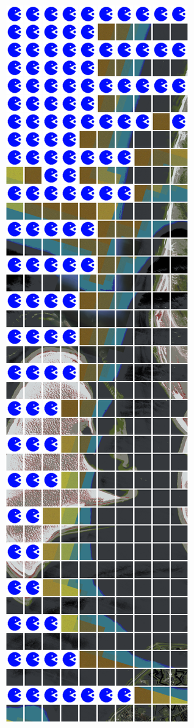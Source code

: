 <html>
<div>
<img src="https://github.com/HakkaTjakka/NL_TILE_MAP/blob/main/source.png" height="44" width="44">
<img src="https://github.com/HakkaTjakka/NL_TILE_MAP/blob/main/source.png" height="44" width="44">
<img src="https://github.com/HakkaTjakka/NL_TILE_MAP/blob/main/source.png" height="44" width="44">
<img src="https://github.com/HakkaTjakka/NL_TILE_MAP/blob/main/source.png" height="44" width="44">
<img src="https://github.com/HakkaTjakka/NL_TILE_MAP/blob/main/source.png" height="44" width="44">
<img src="https://github.com/HakkaTjakka/NL_TILE_MAP/blob/main/source.png" height="44" width="44">
<img src="https://github.com/HakkaTjakka/NL_TILE_MAP/blob/main/source.png" height="44" width="44">
<img src="https://github.com/HakkaTjakka/NL_TILE_MAP/blob/main/source.png" height="44" width="44">
<img src="https://github.com/HakkaTjakka/NL_TILE_MAP/blob/main/source.png" height="44" width="44">
<img src="https://github.com/HakkaTjakka/NL_TILE_MAP/blob/main/source.png" height="44" width="44">
<img src="https://github.com/HakkaTjakka/NL_TILE_MAP/blob/main/source.png" height="44" width="44">
<img src="https://github.com/HakkaTjakka/NL_TILE_MAP/blob/main/source.png" height="44" width="44">
<img src="https://github.com/HakkaTjakka/NL_TILE_MAP/blob/main/source.png" height="44" width="44">
<img src="https://github.com/HakkaTjakka/NL_TILE_MAP/blob/main/source.png" height="44" width="44">
<img src="https://github.com/HakkaTjakka/NL_TILE_MAP/blob/main/source.png" height="44" width="44">
<img src="https://github.com/HakkaTjakka/NL_TILE_MAP/blob/main/18/620/-1069/r.6205.-10690.png" height="44" width="44">
<img src="https://github.com/HakkaTjakka/NL_TILE_MAP/blob/main/18/620/-1069/r.6206.-10690.png" height="44" width="44">
<img src="https://github.com/HakkaTjakka/NL_TILE_MAP/blob/main/18/620/-1069/r.6207.-10690.png" height="44" width="44">
<img src="https://github.com/HakkaTjakka/NL_TILE_MAP/blob/main/18/620/-1069/r.6208.-10690.png" height="44" width="44">
<img src="https://github.com/HakkaTjakka/NL_TILE_MAP/blob/main/18/620/-1069/r.6209.-10690.png" height="44" width="44">
<br>
<img src="https://github.com/HakkaTjakka/NL_TILE_MAP/blob/main/source.png" height="44" width="44">
<img src="https://github.com/HakkaTjakka/NL_TILE_MAP/blob/main/source.png" height="44" width="44">
<img src="https://github.com/HakkaTjakka/NL_TILE_MAP/blob/main/source.png" height="44" width="44">
<img src="https://github.com/HakkaTjakka/NL_TILE_MAP/blob/main/source.png" height="44" width="44">
<img src="https://github.com/HakkaTjakka/NL_TILE_MAP/blob/main/source.png" height="44" width="44">
<img src="https://github.com/HakkaTjakka/NL_TILE_MAP/blob/main/source.png" height="44" width="44">
<img src="https://github.com/HakkaTjakka/NL_TILE_MAP/blob/main/source.png" height="44" width="44">
<img src="https://github.com/HakkaTjakka/NL_TILE_MAP/blob/main/source.png" height="44" width="44">
<img src="https://github.com/HakkaTjakka/NL_TILE_MAP/blob/main/source.png" height="44" width="44">
<img src="https://github.com/HakkaTjakka/NL_TILE_MAP/blob/main/source.png" height="44" width="44">
<img src="https://github.com/HakkaTjakka/NL_TILE_MAP/blob/main/source.png" height="44" width="44">
<img src="https://github.com/HakkaTjakka/NL_TILE_MAP/blob/main/source.png" height="44" width="44">
<img src="https://github.com/HakkaTjakka/NL_TILE_MAP/blob/main/source.png" height="44" width="44">
<img src="https://github.com/HakkaTjakka/NL_TILE_MAP/blob/main/source.png" height="44" width="44">
<img src="https://github.com/HakkaTjakka/NL_TILE_MAP/blob/main/source.png" height="44" width="44">
<img src="https://github.com/HakkaTjakka/NL_TILE_MAP/blob/main/18/620/-1069/r.6205.-10689.png" height="44" width="44">
<img src="https://github.com/HakkaTjakka/NL_TILE_MAP/blob/main/18/620/-1069/r.6206.-10689.png" height="44" width="44">
<img src="https://github.com/HakkaTjakka/NL_TILE_MAP/blob/main/18/620/-1069/r.6207.-10689.png" height="44" width="44">
<img src="https://github.com/HakkaTjakka/NL_TILE_MAP/blob/main/18/620/-1069/r.6208.-10689.png" height="44" width="44">
<img src="https://github.com/HakkaTjakka/NL_TILE_MAP/blob/main/18/620/-1069/r.6209.-10689.png" height="44" width="44">
<br>
<img src="https://github.com/HakkaTjakka/NL_TILE_MAP/blob/main/source.png" height="44" width="44">
<img src="https://github.com/HakkaTjakka/NL_TILE_MAP/blob/main/source.png" height="44" width="44">
<img src="https://github.com/HakkaTjakka/NL_TILE_MAP/blob/main/source.png" height="44" width="44">
<img src="https://github.com/HakkaTjakka/NL_TILE_MAP/blob/main/source.png" height="44" width="44">
<img src="https://github.com/HakkaTjakka/NL_TILE_MAP/blob/main/source.png" height="44" width="44">
<img src="https://github.com/HakkaTjakka/NL_TILE_MAP/blob/main/source.png" height="44" width="44">
<img src="https://github.com/HakkaTjakka/NL_TILE_MAP/blob/main/source.png" height="44" width="44">
<img src="https://github.com/HakkaTjakka/NL_TILE_MAP/blob/main/source.png" height="44" width="44">
<img src="https://github.com/HakkaTjakka/NL_TILE_MAP/blob/main/source.png" height="44" width="44">
<img src="https://github.com/HakkaTjakka/NL_TILE_MAP/blob/main/source.png" height="44" width="44">
<img src="https://github.com/HakkaTjakka/NL_TILE_MAP/blob/main/source.png" height="44" width="44">
<img src="https://github.com/HakkaTjakka/NL_TILE_MAP/blob/main/source.png" height="44" width="44">
<img src="https://github.com/HakkaTjakka/NL_TILE_MAP/blob/main/source.png" height="44" width="44">
<img src="https://github.com/HakkaTjakka/NL_TILE_MAP/blob/main/source.png" height="44" width="44">
<img src="https://github.com/HakkaTjakka/NL_TILE_MAP/blob/main/source.png" height="44" width="44">
<img src="https://github.com/HakkaTjakka/NL_TILE_MAP/blob/main/18/620/-1069/r.6205.-10688.png" height="44" width="44">
<img src="https://github.com/HakkaTjakka/NL_TILE_MAP/blob/main/18/620/-1069/r.6206.-10688.png" height="44" width="44">
<img src="https://github.com/HakkaTjakka/NL_TILE_MAP/blob/main/18/620/-1069/r.6207.-10688.png" height="44" width="44">
<img src="https://github.com/HakkaTjakka/NL_TILE_MAP/blob/main/18/620/-1069/r.6208.-10688.png" height="44" width="44">
<img src="https://github.com/HakkaTjakka/NL_TILE_MAP/blob/main/18/620/-1069/r.6209.-10688.png" height="44" width="44">
<br>
<img src="https://github.com/HakkaTjakka/NL_TILE_MAP/blob/main/source.png" height="44" width="44">
<img src="https://github.com/HakkaTjakka/NL_TILE_MAP/blob/main/source.png" height="44" width="44">
<img src="https://github.com/HakkaTjakka/NL_TILE_MAP/blob/main/source.png" height="44" width="44">
<img src="https://github.com/HakkaTjakka/NL_TILE_MAP/blob/main/source.png" height="44" width="44">
<img src="https://github.com/HakkaTjakka/NL_TILE_MAP/blob/main/source.png" height="44" width="44">
<img src="https://github.com/HakkaTjakka/NL_TILE_MAP/blob/main/source.png" height="44" width="44">
<img src="https://github.com/HakkaTjakka/NL_TILE_MAP/blob/main/source.png" height="44" width="44">
<img src="https://github.com/HakkaTjakka/NL_TILE_MAP/blob/main/source.png" height="44" width="44">
<img src="https://github.com/HakkaTjakka/NL_TILE_MAP/blob/main/18/619/-1069/r.6198.-10687.png" height="44" width="44">
<img src="https://github.com/HakkaTjakka/NL_TILE_MAP/blob/main/source.png" height="44" width="44">
<img src="https://github.com/HakkaTjakka/NL_TILE_MAP/blob/main/source.png" height="44" width="44">
<img src="https://github.com/HakkaTjakka/NL_TILE_MAP/blob/main/source.png" height="44" width="44">
<img src="https://github.com/HakkaTjakka/NL_TILE_MAP/blob/main/source.png" height="44" width="44">
<img src="https://github.com/HakkaTjakka/NL_TILE_MAP/blob/main/source.png" height="44" width="44">
<img src="https://github.com/HakkaTjakka/NL_TILE_MAP/blob/main/18/620/-1069/r.6204.-10687.png" height="44" width="44">
<img src="https://github.com/HakkaTjakka/NL_TILE_MAP/blob/main/18/620/-1069/r.6205.-10687.png" height="44" width="44">
<img src="https://github.com/HakkaTjakka/NL_TILE_MAP/blob/main/18/620/-1069/r.6206.-10687.png" height="44" width="44">
<img src="https://github.com/HakkaTjakka/NL_TILE_MAP/blob/main/18/620/-1069/r.6207.-10687.png" height="44" width="44">
<img src="https://github.com/HakkaTjakka/NL_TILE_MAP/blob/main/18/620/-1069/r.6208.-10687.png" height="44" width="44">
<img src="https://github.com/HakkaTjakka/NL_TILE_MAP/blob/main/18/620/-1069/r.6209.-10687.png" height="44" width="44">
<br>
<img src="https://github.com/HakkaTjakka/NL_TILE_MAP/blob/main/source.png" height="44" width="44">
<img src="https://github.com/HakkaTjakka/NL_TILE_MAP/blob/main/source.png" height="44" width="44">
<img src="https://github.com/HakkaTjakka/NL_TILE_MAP/blob/main/source.png" height="44" width="44">
<img src="https://github.com/HakkaTjakka/NL_TILE_MAP/blob/main/source.png" height="44" width="44">
<img src="https://github.com/HakkaTjakka/NL_TILE_MAP/blob/main/source.png" height="44" width="44">
<img src="https://github.com/HakkaTjakka/NL_TILE_MAP/blob/main/source.png" height="44" width="44">
<img src="https://github.com/HakkaTjakka/NL_TILE_MAP/blob/main/source.png" height="44" width="44">
<img src="https://github.com/HakkaTjakka/NL_TILE_MAP/blob/main/18/619/-1069/r.6197.-10686.png" height="44" width="44">
<img src="https://github.com/HakkaTjakka/NL_TILE_MAP/blob/main/18/619/-1069/r.6198.-10686.png" height="44" width="44">
<img src="https://github.com/HakkaTjakka/NL_TILE_MAP/blob/main/18/619/-1069/r.6199.-10686.png" height="44" width="44">
<img src="https://github.com/HakkaTjakka/NL_TILE_MAP/blob/main/18/620/-1069/r.6200.-10686.png" height="44" width="44">
<img src="https://github.com/HakkaTjakka/NL_TILE_MAP/blob/main/18/620/-1069/r.6201.-10686.png" height="44" width="44">
<img src="https://github.com/HakkaTjakka/NL_TILE_MAP/blob/main/source.png" height="44" width="44">
<img src="https://github.com/HakkaTjakka/NL_TILE_MAP/blob/main/source.png" height="44" width="44">
<img src="https://github.com/HakkaTjakka/NL_TILE_MAP/blob/main/18/620/-1069/r.6204.-10686.png" height="44" width="44">
<img src="https://github.com/HakkaTjakka/NL_TILE_MAP/blob/main/18/620/-1069/r.6205.-10686.png" height="44" width="44">
<img src="https://github.com/HakkaTjakka/NL_TILE_MAP/blob/main/18/620/-1069/r.6206.-10686.png" height="44" width="44">
<img src="https://github.com/HakkaTjakka/NL_TILE_MAP/blob/main/18/620/-1069/r.6207.-10686.png" height="44" width="44">
<img src="https://github.com/HakkaTjakka/NL_TILE_MAP/blob/main/18/620/-1069/r.6208.-10686.png" height="44" width="44">
<img src="https://github.com/HakkaTjakka/NL_TILE_MAP/blob/main/18/620/-1069/r.6209.-10686.png" height="44" width="44">
<br>
<img src="https://github.com/HakkaTjakka/NL_TILE_MAP/blob/main/source.png" height="44" width="44">
<img src="https://github.com/HakkaTjakka/NL_TILE_MAP/blob/main/source.png" height="44" width="44">
<img src="https://github.com/HakkaTjakka/NL_TILE_MAP/blob/main/source.png" height="44" width="44">
<img src="https://github.com/HakkaTjakka/NL_TILE_MAP/blob/main/source.png" height="44" width="44">
<img src="https://github.com/HakkaTjakka/NL_TILE_MAP/blob/main/source.png" height="44" width="44">
<img src="https://github.com/HakkaTjakka/NL_TILE_MAP/blob/main/source.png" height="44" width="44">
<img src="https://github.com/HakkaTjakka/NL_TILE_MAP/blob/main/source.png" height="44" width="44">
<img src="https://github.com/HakkaTjakka/NL_TILE_MAP/blob/main/18/619/-1069/r.6197.-10685.png" height="44" width="44">
<img src="https://github.com/HakkaTjakka/NL_TILE_MAP/blob/main/18/619/-1069/r.6198.-10685.png" height="44" width="44">
<img src="https://github.com/HakkaTjakka/NL_TILE_MAP/blob/main/18/619/-1069/r.6199.-10685.png" height="44" width="44">
<img src="https://github.com/HakkaTjakka/NL_TILE_MAP/blob/main/18/620/-1069/r.6200.-10685.png" height="44" width="44">
<img src="https://github.com/HakkaTjakka/NL_TILE_MAP/blob/main/18/620/-1069/r.6201.-10685.png" height="44" width="44">
<img src="https://github.com/HakkaTjakka/NL_TILE_MAP/blob/main/18/620/-1069/r.6202.-10685.png" height="44" width="44">
<img src="https://github.com/HakkaTjakka/NL_TILE_MAP/blob/main/18/620/-1069/r.6203.-10685.png" height="44" width="44">
<img src="https://github.com/HakkaTjakka/NL_TILE_MAP/blob/main/18/620/-1069/r.6204.-10685.png" height="44" width="44">
<img src="https://github.com/HakkaTjakka/NL_TILE_MAP/blob/main/18/620/-1069/r.6205.-10685.png" height="44" width="44">
<img src="https://github.com/HakkaTjakka/NL_TILE_MAP/blob/main/18/620/-1069/r.6206.-10685.png" height="44" width="44">
<img src="https://github.com/HakkaTjakka/NL_TILE_MAP/blob/main/18/620/-1069/r.6207.-10685.png" height="44" width="44">
<img src="https://github.com/HakkaTjakka/NL_TILE_MAP/blob/main/18/620/-1069/r.6208.-10685.png" height="44" width="44">
<img src="https://github.com/HakkaTjakka/NL_TILE_MAP/blob/main/18/620/-1069/r.6209.-10685.png" height="44" width="44">
<br>
<img src="https://github.com/HakkaTjakka/NL_TILE_MAP/blob/main/source.png" height="44" width="44">
<img src="https://github.com/HakkaTjakka/NL_TILE_MAP/blob/main/source.png" height="44" width="44">
<img src="https://github.com/HakkaTjakka/NL_TILE_MAP/blob/main/source.png" height="44" width="44">
<img src="https://github.com/HakkaTjakka/NL_TILE_MAP/blob/main/source.png" height="44" width="44">
<img src="https://github.com/HakkaTjakka/NL_TILE_MAP/blob/main/source.png" height="44" width="44">
<img src="https://github.com/HakkaTjakka/NL_TILE_MAP/blob/main/18/619/-1069/r.6195.-10684.png" height="44" width="44">
<img src="https://github.com/HakkaTjakka/NL_TILE_MAP/blob/main/18/619/-1069/r.6196.-10684.png" height="44" width="44">
<img src="https://github.com/HakkaTjakka/NL_TILE_MAP/blob/main/18/619/-1069/r.6197.-10684.png" height="44" width="44">
<img src="https://github.com/HakkaTjakka/NL_TILE_MAP/blob/main/18/619/-1069/r.6198.-10684.png" height="44" width="44">
<img src="https://github.com/HakkaTjakka/NL_TILE_MAP/blob/main/18/619/-1069/r.6199.-10684.png" height="44" width="44">
<img src="https://github.com/HakkaTjakka/NL_TILE_MAP/blob/main/18/620/-1069/r.6200.-10684.png" height="44" width="44">
<img src="https://github.com/HakkaTjakka/NL_TILE_MAP/blob/main/18/620/-1069/r.6201.-10684.png" height="44" width="44">
<img src="https://github.com/HakkaTjakka/NL_TILE_MAP/blob/main/18/620/-1069/r.6202.-10684.png" height="44" width="44">
<img src="https://github.com/HakkaTjakka/NL_TILE_MAP/blob/main/18/620/-1069/r.6203.-10684.png" height="44" width="44">
<img src="https://github.com/HakkaTjakka/NL_TILE_MAP/blob/main/18/620/-1069/r.6204.-10684.png" height="44" width="44">
<img src="https://github.com/HakkaTjakka/NL_TILE_MAP/blob/main/18/620/-1069/r.6205.-10684.png" height="44" width="44">
<img src="https://github.com/HakkaTjakka/NL_TILE_MAP/blob/main/18/620/-1069/r.6206.-10684.png" height="44" width="44">
<img src="https://github.com/HakkaTjakka/NL_TILE_MAP/blob/main/18/620/-1069/r.6207.-10684.png" height="44" width="44">
<img src="https://github.com/HakkaTjakka/NL_TILE_MAP/blob/main/18/620/-1069/r.6208.-10684.png" height="44" width="44">
<img src="https://github.com/HakkaTjakka/NL_TILE_MAP/blob/main/18/620/-1069/r.6209.-10684.png" height="44" width="44">
<br>
<img src="https://github.com/HakkaTjakka/NL_TILE_MAP/blob/main/source.png" height="44" width="44">
<img src="https://github.com/HakkaTjakka/NL_TILE_MAP/blob/main/source.png" height="44" width="44">
<img src="https://github.com/HakkaTjakka/NL_TILE_MAP/blob/main/source.png" height="44" width="44">
<img src="https://github.com/HakkaTjakka/NL_TILE_MAP/blob/main/source.png" height="44" width="44">
<img src="https://github.com/HakkaTjakka/NL_TILE_MAP/blob/main/source.png" height="44" width="44">
<img src="https://github.com/HakkaTjakka/NL_TILE_MAP/blob/main/18/619/-1069/r.6195.-10683.png" height="44" width="44">
<img src="https://github.com/HakkaTjakka/NL_TILE_MAP/blob/main/18/619/-1069/r.6196.-10683.png" height="44" width="44">
<img src="https://github.com/HakkaTjakka/NL_TILE_MAP/blob/main/18/619/-1069/r.6197.-10683.png" height="44" width="44">
<img src="https://github.com/HakkaTjakka/NL_TILE_MAP/blob/main/18/619/-1069/r.6198.-10683.png" height="44" width="44">
<img src="https://github.com/HakkaTjakka/NL_TILE_MAP/blob/main/18/619/-1069/r.6199.-10683.png" height="44" width="44">
<img src="https://github.com/HakkaTjakka/NL_TILE_MAP/blob/main/18/620/-1069/r.6200.-10683.png" height="44" width="44">
<img src="https://github.com/HakkaTjakka/NL_TILE_MAP/blob/main/18/620/-1069/r.6201.-10683.png" height="44" width="44">
<img src="https://github.com/HakkaTjakka/NL_TILE_MAP/blob/main/18/620/-1069/r.6202.-10683.png" height="44" width="44">
<img src="https://github.com/HakkaTjakka/NL_TILE_MAP/blob/main/18/620/-1069/r.6203.-10683.png" height="44" width="44">
<img src="https://github.com/HakkaTjakka/NL_TILE_MAP/blob/main/18/620/-1069/r.6204.-10683.png" height="44" width="44">
<img src="https://github.com/HakkaTjakka/NL_TILE_MAP/blob/main/18/620/-1069/r.6205.-10683.png" height="44" width="44">
<img src="https://github.com/HakkaTjakka/NL_TILE_MAP/blob/main/18/620/-1069/r.6206.-10683.png" height="44" width="44">
<img src="https://github.com/HakkaTjakka/NL_TILE_MAP/blob/main/18/620/-1069/r.6207.-10683.png" height="44" width="44">
<img src="https://github.com/HakkaTjakka/NL_TILE_MAP/blob/main/18/620/-1069/r.6208.-10683.png" height="44" width="44">
<img src="https://github.com/HakkaTjakka/NL_TILE_MAP/blob/main/18/620/-1069/r.6209.-10683.png" height="44" width="44">
<br>
<img src="https://github.com/HakkaTjakka/NL_TILE_MAP/blob/main/source.png" height="44" width="44">
<img src="https://github.com/HakkaTjakka/NL_TILE_MAP/blob/main/source.png" height="44" width="44">
<img src="https://github.com/HakkaTjakka/NL_TILE_MAP/blob/main/source.png" height="44" width="44">
<img src="https://github.com/HakkaTjakka/NL_TILE_MAP/blob/main/source.png" height="44" width="44">
<img src="https://github.com/HakkaTjakka/NL_TILE_MAP/blob/main/18/619/-1069/r.6194.-10682.png" height="44" width="44">
<img src="https://github.com/HakkaTjakka/NL_TILE_MAP/blob/main/18/619/-1069/r.6195.-10682.png" height="44" width="44">
<img src="https://github.com/HakkaTjakka/NL_TILE_MAP/blob/main/18/619/-1069/r.6196.-10682.png" height="44" width="44">
<img src="https://github.com/HakkaTjakka/NL_TILE_MAP/blob/main/18/619/-1069/r.6197.-10682.png" height="44" width="44">
<img src="https://github.com/HakkaTjakka/NL_TILE_MAP/blob/main/18/619/-1069/r.6198.-10682.png" height="44" width="44">
<img src="https://github.com/HakkaTjakka/NL_TILE_MAP/blob/main/18/619/-1069/r.6199.-10682.png" height="44" width="44">
<img src="https://github.com/HakkaTjakka/NL_TILE_MAP/blob/main/18/620/-1069/r.6200.-10682.png" height="44" width="44">
<img src="https://github.com/HakkaTjakka/NL_TILE_MAP/blob/main/18/620/-1069/r.6201.-10682.png" height="44" width="44">
<img src="https://github.com/HakkaTjakka/NL_TILE_MAP/blob/main/18/620/-1069/r.6202.-10682.png" height="44" width="44">
<img src="https://github.com/HakkaTjakka/NL_TILE_MAP/blob/main/18/620/-1069/r.6203.-10682.png" height="44" width="44">
<img src="https://github.com/HakkaTjakka/NL_TILE_MAP/blob/main/18/620/-1069/r.6204.-10682.png" height="44" width="44">
<img src="https://github.com/HakkaTjakka/NL_TILE_MAP/blob/main/18/620/-1069/r.6205.-10682.png" height="44" width="44">
<img src="https://github.com/HakkaTjakka/NL_TILE_MAP/blob/main/18/620/-1069/r.6206.-10682.png" height="44" width="44">
<img src="https://github.com/HakkaTjakka/NL_TILE_MAP/blob/main/18/620/-1069/r.6207.-10682.png" height="44" width="44">
<img src="https://github.com/HakkaTjakka/NL_TILE_MAP/blob/main/18/620/-1069/r.6208.-10682.png" height="44" width="44">
<img src="https://github.com/HakkaTjakka/NL_TILE_MAP/blob/main/18/620/-1069/r.6209.-10682.png" height="44" width="44">
<br>
<img src="https://github.com/HakkaTjakka/NL_TILE_MAP/blob/main/source.png" height="44" width="44">
<img src="https://github.com/HakkaTjakka/NL_TILE_MAP/blob/main/source.png" height="44" width="44">
<img src="https://github.com/HakkaTjakka/NL_TILE_MAP/blob/main/source.png" height="44" width="44">
<img src="https://github.com/HakkaTjakka/NL_TILE_MAP/blob/main/source.png" height="44" width="44">
<img src="https://github.com/HakkaTjakka/NL_TILE_MAP/blob/main/18/619/-1069/r.6194.-10681.png" height="44" width="44">
<img src="https://github.com/HakkaTjakka/NL_TILE_MAP/blob/main/18/619/-1069/r.6195.-10681.png" height="44" width="44">
<img src="https://github.com/HakkaTjakka/NL_TILE_MAP/blob/main/18/619/-1069/r.6196.-10681.png" height="44" width="44">
<img src="https://github.com/HakkaTjakka/NL_TILE_MAP/blob/main/18/619/-1069/r.6197.-10681.png" height="44" width="44">
<img src="https://github.com/HakkaTjakka/NL_TILE_MAP/blob/main/18/619/-1069/r.6198.-10681.png" height="44" width="44">
<img src="https://github.com/HakkaTjakka/NL_TILE_MAP/blob/main/18/619/-1069/r.6199.-10681.png" height="44" width="44">
<img src="https://github.com/HakkaTjakka/NL_TILE_MAP/blob/main/18/620/-1069/r.6200.-10681.png" height="44" width="44">
<img src="https://github.com/HakkaTjakka/NL_TILE_MAP/blob/main/18/620/-1069/r.6201.-10681.png" height="44" width="44">
<img src="https://github.com/HakkaTjakka/NL_TILE_MAP/blob/main/18/620/-1069/r.6202.-10681.png" height="44" width="44">
<img src="https://github.com/HakkaTjakka/NL_TILE_MAP/blob/main/18/620/-1069/r.6203.-10681.png" height="44" width="44">
<img src="https://github.com/HakkaTjakka/NL_TILE_MAP/blob/main/18/620/-1069/r.6204.-10681.png" height="44" width="44">
<img src="https://github.com/HakkaTjakka/NL_TILE_MAP/blob/main/18/620/-1069/r.6205.-10681.png" height="44" width="44">
<img src="https://github.com/HakkaTjakka/NL_TILE_MAP/blob/main/18/620/-1069/r.6206.-10681.png" height="44" width="44">
<img src="https://github.com/HakkaTjakka/NL_TILE_MAP/blob/main/18/620/-1069/r.6207.-10681.png" height="44" width="44">
<img src="https://github.com/HakkaTjakka/NL_TILE_MAP/blob/main/18/620/-1069/r.6208.-10681.png" height="44" width="44">
<img src="https://github.com/HakkaTjakka/NL_TILE_MAP/blob/main/18/620/-1069/r.6209.-10681.png" height="44" width="44">
<br>
<img src="https://github.com/HakkaTjakka/NL_TILE_MAP/blob/main/source.png" height="44" width="44">
<img src="https://github.com/HakkaTjakka/NL_TILE_MAP/blob/main/source.png" height="44" width="44">
<img src="https://github.com/HakkaTjakka/NL_TILE_MAP/blob/main/source.png" height="44" width="44">
<img src="https://github.com/HakkaTjakka/NL_TILE_MAP/blob/main/source.png" height="44" width="44">
<img src="https://github.com/HakkaTjakka/NL_TILE_MAP/blob/main/18/619/-1068/r.6194.-10680.png" height="44" width="44">
<img src="https://github.com/HakkaTjakka/NL_TILE_MAP/blob/main/18/619/-1068/r.6195.-10680.png" height="44" width="44">
<img src="https://github.com/HakkaTjakka/NL_TILE_MAP/blob/main/18/619/-1068/r.6196.-10680.png" height="44" width="44">
<img src="https://github.com/HakkaTjakka/NL_TILE_MAP/blob/main/18/619/-1068/r.6197.-10680.png" height="44" width="44">
<img src="https://github.com/HakkaTjakka/NL_TILE_MAP/blob/main/18/619/-1068/r.6198.-10680.png" height="44" width="44">
<img src="https://github.com/HakkaTjakka/NL_TILE_MAP/blob/main/18/619/-1068/r.6199.-10680.png" height="44" width="44">
<img src="https://github.com/HakkaTjakka/NL_TILE_MAP/blob/main/18/620/-1068/r.6200.-10680.png" height="44" width="44">
<img src="https://github.com/HakkaTjakka/NL_TILE_MAP/blob/main/18/620/-1068/r.6201.-10680.png" height="44" width="44">
<img src="https://github.com/HakkaTjakka/NL_TILE_MAP/blob/main/18/620/-1068/r.6202.-10680.png" height="44" width="44">
<img src="https://github.com/HakkaTjakka/NL_TILE_MAP/blob/main/18/620/-1068/r.6203.-10680.png" height="44" width="44">
<img src="https://github.com/HakkaTjakka/NL_TILE_MAP/blob/main/18/620/-1068/r.6204.-10680.png" height="44" width="44">
<img src="https://github.com/HakkaTjakka/NL_TILE_MAP/blob/main/18/620/-1068/r.6205.-10680.png" height="44" width="44">
<img src="https://github.com/HakkaTjakka/NL_TILE_MAP/blob/main/18/620/-1068/r.6206.-10680.png" height="44" width="44">
<img src="https://github.com/HakkaTjakka/NL_TILE_MAP/blob/main/18/620/-1068/r.6207.-10680.png" height="44" width="44">
<img src="https://github.com/HakkaTjakka/NL_TILE_MAP/blob/main/18/620/-1068/r.6208.-10680.png" height="44" width="44">
<img src="https://github.com/HakkaTjakka/NL_TILE_MAP/blob/main/18/620/-1068/r.6209.-10680.png" height="44" width="44">
<br>
<img src="https://github.com/HakkaTjakka/NL_TILE_MAP/blob/main/source.png" height="44" width="44">
<img src="https://github.com/HakkaTjakka/NL_TILE_MAP/blob/main/source.png" height="44" width="44">
<img src="https://github.com/HakkaTjakka/NL_TILE_MAP/blob/main/source.png" height="44" width="44">
<img src="https://github.com/HakkaTjakka/NL_TILE_MAP/blob/main/18/619/-1068/r.6193.-10679.png" height="44" width="44">
<img src="https://github.com/HakkaTjakka/NL_TILE_MAP/blob/main/18/619/-1068/r.6194.-10679.png" height="44" width="44">
<img src="https://github.com/HakkaTjakka/NL_TILE_MAP/blob/main/18/619/-1068/r.6195.-10679.png" height="44" width="44">
<img src="https://github.com/HakkaTjakka/NL_TILE_MAP/blob/main/18/619/-1068/r.6196.-10679.png" height="44" width="44">
<img src="https://github.com/HakkaTjakka/NL_TILE_MAP/blob/main/18/619/-1068/r.6197.-10679.png" height="44" width="44">
<img src="https://github.com/HakkaTjakka/NL_TILE_MAP/blob/main/18/619/-1068/r.6198.-10679.png" height="44" width="44">
<img src="https://github.com/HakkaTjakka/NL_TILE_MAP/blob/main/18/619/-1068/r.6199.-10679.png" height="44" width="44">
<img src="https://github.com/HakkaTjakka/NL_TILE_MAP/blob/main/18/620/-1068/r.6200.-10679.png" height="44" width="44">
<img src="https://github.com/HakkaTjakka/NL_TILE_MAP/blob/main/18/620/-1068/r.6201.-10679.png" height="44" width="44">
<img src="https://github.com/HakkaTjakka/NL_TILE_MAP/blob/main/18/620/-1068/r.6202.-10679.png" height="44" width="44">
<img src="https://github.com/HakkaTjakka/NL_TILE_MAP/blob/main/18/620/-1068/r.6203.-10679.png" height="44" width="44">
<img src="https://github.com/HakkaTjakka/NL_TILE_MAP/blob/main/18/620/-1068/r.6204.-10679.png" height="44" width="44">
<img src="https://github.com/HakkaTjakka/NL_TILE_MAP/blob/main/18/620/-1068/r.6205.-10679.png" height="44" width="44">
<img src="https://github.com/HakkaTjakka/NL_TILE_MAP/blob/main/18/620/-1068/r.6206.-10679.png" height="44" width="44">
<img src="https://github.com/HakkaTjakka/NL_TILE_MAP/blob/main/18/620/-1068/r.6207.-10679.png" height="44" width="44">
<img src="https://github.com/HakkaTjakka/NL_TILE_MAP/blob/main/18/620/-1068/r.6208.-10679.png" height="44" width="44">
<img src="https://github.com/HakkaTjakka/NL_TILE_MAP/blob/main/18/620/-1068/r.6209.-10679.png" height="44" width="44">
<br>
<img src="https://github.com/HakkaTjakka/NL_TILE_MAP/blob/main/source.png" height="44" width="44">
<img src="https://github.com/HakkaTjakka/NL_TILE_MAP/blob/main/source.png" height="44" width="44">
<img src="https://github.com/HakkaTjakka/NL_TILE_MAP/blob/main/source.png" height="44" width="44">
<img src="https://github.com/HakkaTjakka/NL_TILE_MAP/blob/main/18/619/-1068/r.6193.-10678.png" height="44" width="44">
<img src="https://github.com/HakkaTjakka/NL_TILE_MAP/blob/main/18/619/-1068/r.6194.-10678.png" height="44" width="44">
<img src="https://github.com/HakkaTjakka/NL_TILE_MAP/blob/main/18/619/-1068/r.6195.-10678.png" height="44" width="44">
<img src="https://github.com/HakkaTjakka/NL_TILE_MAP/blob/main/18/619/-1068/r.6196.-10678.png" height="44" width="44">
<img src="https://github.com/HakkaTjakka/NL_TILE_MAP/blob/main/18/619/-1068/r.6197.-10678.png" height="44" width="44">
<img src="https://github.com/HakkaTjakka/NL_TILE_MAP/blob/main/18/619/-1068/r.6198.-10678.png" height="44" width="44">
<img src="https://github.com/HakkaTjakka/NL_TILE_MAP/blob/main/18/619/-1068/r.6199.-10678.png" height="44" width="44">
<img src="https://github.com/HakkaTjakka/NL_TILE_MAP/blob/main/18/620/-1068/r.6200.-10678.png" height="44" width="44">
<img src="https://github.com/HakkaTjakka/NL_TILE_MAP/blob/main/18/620/-1068/r.6201.-10678.png" height="44" width="44">
<img src="https://github.com/HakkaTjakka/NL_TILE_MAP/blob/main/18/620/-1068/r.6202.-10678.png" height="44" width="44">
<img src="https://github.com/HakkaTjakka/NL_TILE_MAP/blob/main/18/620/-1068/r.6203.-10678.png" height="44" width="44">
<img src="https://github.com/HakkaTjakka/NL_TILE_MAP/blob/main/18/620/-1068/r.6204.-10678.png" height="44" width="44">
<img src="https://github.com/HakkaTjakka/NL_TILE_MAP/blob/main/18/620/-1068/r.6205.-10678.png" height="44" width="44">
<img src="https://github.com/HakkaTjakka/NL_TILE_MAP/blob/main/18/620/-1068/r.6206.-10678.png" height="44" width="44">
<img src="https://github.com/HakkaTjakka/NL_TILE_MAP/blob/main/18/620/-1068/r.6207.-10678.png" height="44" width="44">
<img src="https://github.com/HakkaTjakka/NL_TILE_MAP/blob/main/18/620/-1068/r.6208.-10678.png" height="44" width="44">
<img src="https://github.com/HakkaTjakka/NL_TILE_MAP/blob/main/18/620/-1068/r.6209.-10678.png" height="44" width="44">
<br>
<img src="https://github.com/HakkaTjakka/NL_TILE_MAP/blob/main/source.png" height="44" width="44">
<img src="https://github.com/HakkaTjakka/NL_TILE_MAP/blob/main/source.png" height="44" width="44">
<img src="https://github.com/HakkaTjakka/NL_TILE_MAP/blob/main/source.png" height="44" width="44">
<img src="https://github.com/HakkaTjakka/NL_TILE_MAP/blob/main/18/619/-1068/r.6193.-10677.png" height="44" width="44">
<img src="https://github.com/HakkaTjakka/NL_TILE_MAP/blob/main/18/619/-1068/r.6194.-10677.png" height="44" width="44">
<img src="https://github.com/HakkaTjakka/NL_TILE_MAP/blob/main/18/619/-1068/r.6195.-10677.png" height="44" width="44">
<img src="https://github.com/HakkaTjakka/NL_TILE_MAP/blob/main/18/619/-1068/r.6196.-10677.png" height="44" width="44">
<img src="https://github.com/HakkaTjakka/NL_TILE_MAP/blob/main/18/619/-1068/r.6197.-10677.png" height="44" width="44">
<img src="https://github.com/HakkaTjakka/NL_TILE_MAP/blob/main/18/619/-1068/r.6198.-10677.png" height="44" width="44">
<img src="https://github.com/HakkaTjakka/NL_TILE_MAP/blob/main/18/619/-1068/r.6199.-10677.png" height="44" width="44">
<img src="https://github.com/HakkaTjakka/NL_TILE_MAP/blob/main/18/620/-1068/r.6200.-10677.png" height="44" width="44">
<img src="https://github.com/HakkaTjakka/NL_TILE_MAP/blob/main/18/620/-1068/r.6201.-10677.png" height="44" width="44">
<img src="https://github.com/HakkaTjakka/NL_TILE_MAP/blob/main/18/620/-1068/r.6202.-10677.png" height="44" width="44">
<img src="https://github.com/HakkaTjakka/NL_TILE_MAP/blob/main/18/620/-1068/r.6203.-10677.png" height="44" width="44">
<img src="https://github.com/HakkaTjakka/NL_TILE_MAP/blob/main/18/620/-1068/r.6204.-10677.png" height="44" width="44">
<img src="https://github.com/HakkaTjakka/NL_TILE_MAP/blob/main/18/620/-1068/r.6205.-10677.png" height="44" width="44">
<img src="https://github.com/HakkaTjakka/NL_TILE_MAP/blob/main/18/620/-1068/r.6206.-10677.png" height="44" width="44">
<img src="https://github.com/HakkaTjakka/NL_TILE_MAP/blob/main/18/620/-1068/r.6207.-10677.png" height="44" width="44">
<img src="https://github.com/HakkaTjakka/NL_TILE_MAP/blob/main/18/620/-1068/r.6208.-10677.png" height="44" width="44">
<img src="https://github.com/HakkaTjakka/NL_TILE_MAP/blob/main/18/620/-1068/r.6209.-10677.png" height="44" width="44">
<br>
<img src="https://github.com/HakkaTjakka/NL_TILE_MAP/blob/main/source.png" height="44" width="44">
<img src="https://github.com/HakkaTjakka/NL_TILE_MAP/blob/main/source.png" height="44" width="44">
<img src="https://github.com/HakkaTjakka/NL_TILE_MAP/blob/main/18/619/-1068/r.6192.-10676.png" height="44" width="44">
<img src="https://github.com/HakkaTjakka/NL_TILE_MAP/blob/main/18/619/-1068/r.6193.-10676.png" height="44" width="44">
<img src="https://github.com/HakkaTjakka/NL_TILE_MAP/blob/main/18/619/-1068/r.6194.-10676.png" height="44" width="44">
<img src="https://github.com/HakkaTjakka/NL_TILE_MAP/blob/main/18/619/-1068/r.6195.-10676.png" height="44" width="44">
<img src="https://github.com/HakkaTjakka/NL_TILE_MAP/blob/main/18/619/-1068/r.6196.-10676.png" height="44" width="44">
<img src="https://github.com/HakkaTjakka/NL_TILE_MAP/blob/main/18/619/-1068/r.6197.-10676.png" height="44" width="44">
<img src="https://github.com/HakkaTjakka/NL_TILE_MAP/blob/main/18/619/-1068/r.6198.-10676.png" height="44" width="44">
<img src="https://github.com/HakkaTjakka/NL_TILE_MAP/blob/main/18/619/-1068/r.6199.-10676.png" height="44" width="44">
<img src="https://github.com/HakkaTjakka/NL_TILE_MAP/blob/main/18/620/-1068/r.6200.-10676.png" height="44" width="44">
<img src="https://github.com/HakkaTjakka/NL_TILE_MAP/blob/main/18/620/-1068/r.6201.-10676.png" height="44" width="44">
<img src="https://github.com/HakkaTjakka/NL_TILE_MAP/blob/main/18/620/-1068/r.6202.-10676.png" height="44" width="44">
<img src="https://github.com/HakkaTjakka/NL_TILE_MAP/blob/main/18/620/-1068/r.6203.-10676.png" height="44" width="44">
<img src="https://github.com/HakkaTjakka/NL_TILE_MAP/blob/main/18/620/-1068/r.6204.-10676.png" height="44" width="44">
<img src="https://github.com/HakkaTjakka/NL_TILE_MAP/blob/main/18/620/-1068/r.6205.-10676.png" height="44" width="44">
<img src="https://github.com/HakkaTjakka/NL_TILE_MAP/blob/main/18/620/-1068/r.6206.-10676.png" height="44" width="44">
<img src="https://github.com/HakkaTjakka/NL_TILE_MAP/blob/main/18/620/-1068/r.6207.-10676.png" height="44" width="44">
<img src="https://github.com/HakkaTjakka/NL_TILE_MAP/blob/main/18/620/-1068/r.6208.-10676.png" height="44" width="44">
<img src="https://github.com/HakkaTjakka/NL_TILE_MAP/blob/main/18/620/-1068/r.6209.-10676.png" height="44" width="44">
<br>
<img src="https://github.com/HakkaTjakka/NL_TILE_MAP/blob/main/source.png" height="44" width="44">
<img src="https://github.com/HakkaTjakka/NL_TILE_MAP/blob/main/source.png" height="44" width="44">
<img src="https://github.com/HakkaTjakka/NL_TILE_MAP/blob/main/18/619/-1068/r.6192.-10675.png" height="44" width="44">
<img src="https://github.com/HakkaTjakka/NL_TILE_MAP/blob/main/18/619/-1068/r.6193.-10675.png" height="44" width="44">
<img src="https://github.com/HakkaTjakka/NL_TILE_MAP/blob/main/18/619/-1068/r.6194.-10675.png" height="44" width="44">
<img src="https://github.com/HakkaTjakka/NL_TILE_MAP/blob/main/18/619/-1068/r.6195.-10675.png" height="44" width="44">
<img src="https://github.com/HakkaTjakka/NL_TILE_MAP/blob/main/18/619/-1068/r.6196.-10675.png" height="44" width="44">
<img src="https://github.com/HakkaTjakka/NL_TILE_MAP/blob/main/18/619/-1068/r.6197.-10675.png" height="44" width="44">
<img src="https://github.com/HakkaTjakka/NL_TILE_MAP/blob/main/18/619/-1068/r.6198.-10675.png" height="44" width="44">
<img src="https://github.com/HakkaTjakka/NL_TILE_MAP/blob/main/18/619/-1068/r.6199.-10675.png" height="44" width="44">
<img src="https://github.com/HakkaTjakka/NL_TILE_MAP/blob/main/18/620/-1068/r.6200.-10675.png" height="44" width="44">
<img src="https://github.com/HakkaTjakka/NL_TILE_MAP/blob/main/18/620/-1068/r.6201.-10675.png" height="44" width="44">
<img src="https://github.com/HakkaTjakka/NL_TILE_MAP/blob/main/18/620/-1068/r.6202.-10675.png" height="44" width="44">
<img src="https://github.com/HakkaTjakka/NL_TILE_MAP/blob/main/18/620/-1068/r.6203.-10675.png" height="44" width="44">
<img src="https://github.com/HakkaTjakka/NL_TILE_MAP/blob/main/18/620/-1068/r.6204.-10675.png" height="44" width="44">
<img src="https://github.com/HakkaTjakka/NL_TILE_MAP/blob/main/18/620/-1068/r.6205.-10675.png" height="44" width="44">
<img src="https://github.com/HakkaTjakka/NL_TILE_MAP/blob/main/18/620/-1068/r.6206.-10675.png" height="44" width="44">
<img src="https://github.com/HakkaTjakka/NL_TILE_MAP/blob/main/18/620/-1068/r.6207.-10675.png" height="44" width="44">
<img src="https://github.com/HakkaTjakka/NL_TILE_MAP/blob/main/18/620/-1068/r.6208.-10675.png" height="44" width="44">
<img src="https://github.com/HakkaTjakka/NL_TILE_MAP/blob/main/18/620/-1068/r.6209.-10675.png" height="44" width="44">
<br>
<img src="https://github.com/HakkaTjakka/NL_TILE_MAP/blob/main/source.png" height="44" width="44">
<img src="https://github.com/HakkaTjakka/NL_TILE_MAP/blob/main/source.png" height="44" width="44">
<img src="https://github.com/HakkaTjakka/NL_TILE_MAP/blob/main/18/619/-1068/r.6192.-10674.png" height="44" width="44">
<img src="https://github.com/HakkaTjakka/NL_TILE_MAP/blob/main/18/619/-1068/r.6193.-10674.png" height="44" width="44">
<img src="https://github.com/HakkaTjakka/NL_TILE_MAP/blob/main/18/619/-1068/r.6194.-10674.png" height="44" width="44">
<img src="https://github.com/HakkaTjakka/NL_TILE_MAP/blob/main/18/619/-1068/r.6195.-10674.png" height="44" width="44">
<img src="https://github.com/HakkaTjakka/NL_TILE_MAP/blob/main/18/619/-1068/r.6196.-10674.png" height="44" width="44">
<img src="https://github.com/HakkaTjakka/NL_TILE_MAP/blob/main/18/619/-1068/r.6197.-10674.png" height="44" width="44">
<img src="https://github.com/HakkaTjakka/NL_TILE_MAP/blob/main/18/619/-1068/r.6198.-10674.png" height="44" width="44">
<img src="https://github.com/HakkaTjakka/NL_TILE_MAP/blob/main/18/619/-1068/r.6199.-10674.png" height="44" width="44">
<img src="https://github.com/HakkaTjakka/NL_TILE_MAP/blob/main/18/620/-1068/r.6200.-10674.png" height="44" width="44">
<img src="https://github.com/HakkaTjakka/NL_TILE_MAP/blob/main/18/620/-1068/r.6201.-10674.png" height="44" width="44">
<img src="https://github.com/HakkaTjakka/NL_TILE_MAP/blob/main/18/620/-1068/r.6202.-10674.png" height="44" width="44">
<img src="https://github.com/HakkaTjakka/NL_TILE_MAP/blob/main/18/620/-1068/r.6203.-10674.png" height="44" width="44">
<img src="https://github.com/HakkaTjakka/NL_TILE_MAP/blob/main/18/620/-1068/r.6204.-10674.png" height="44" width="44">
<img src="https://github.com/HakkaTjakka/NL_TILE_MAP/blob/main/18/620/-1068/r.6205.-10674.png" height="44" width="44">
<img src="https://github.com/HakkaTjakka/NL_TILE_MAP/blob/main/18/620/-1068/r.6206.-10674.png" height="44" width="44">
<img src="https://github.com/HakkaTjakka/NL_TILE_MAP/blob/main/18/620/-1068/r.6207.-10674.png" height="44" width="44">
<img src="https://github.com/HakkaTjakka/NL_TILE_MAP/blob/main/18/620/-1068/r.6208.-10674.png" height="44" width="44">
<img src="https://github.com/HakkaTjakka/NL_TILE_MAP/blob/main/18/620/-1068/r.6209.-10674.png" height="44" width="44">
<br>
<img src="https://github.com/HakkaTjakka/NL_TILE_MAP/blob/main/source.png" height="44" width="44">
<img src="https://github.com/HakkaTjakka/NL_TILE_MAP/blob/main/source.png" height="44" width="44">
<img src="https://github.com/HakkaTjakka/NL_TILE_MAP/blob/main/source.png" height="44" width="44">
<img src="https://github.com/HakkaTjakka/NL_TILE_MAP/blob/main/18/619/-1068/r.6193.-10673.png" height="44" width="44">
<img src="https://github.com/HakkaTjakka/NL_TILE_MAP/blob/main/18/619/-1068/r.6194.-10673.png" height="44" width="44">
<img src="https://github.com/HakkaTjakka/NL_TILE_MAP/blob/main/18/619/-1068/r.6195.-10673.png" height="44" width="44">
<img src="https://github.com/HakkaTjakka/NL_TILE_MAP/blob/main/18/619/-1068/r.6196.-10673.png" height="44" width="44">
<img src="https://github.com/HakkaTjakka/NL_TILE_MAP/blob/main/18/619/-1068/r.6197.-10673.png" height="44" width="44">
<img src="https://github.com/HakkaTjakka/NL_TILE_MAP/blob/main/18/619/-1068/r.6198.-10673.png" height="44" width="44">
<img src="https://github.com/HakkaTjakka/NL_TILE_MAP/blob/main/18/619/-1068/r.6199.-10673.png" height="44" width="44">
<img src="https://github.com/HakkaTjakka/NL_TILE_MAP/blob/main/18/620/-1068/r.6200.-10673.png" height="44" width="44">
<img src="https://github.com/HakkaTjakka/NL_TILE_MAP/blob/main/18/620/-1068/r.6201.-10673.png" height="44" width="44">
<img src="https://github.com/HakkaTjakka/NL_TILE_MAP/blob/main/18/620/-1068/r.6202.-10673.png" height="44" width="44">
<img src="https://github.com/HakkaTjakka/NL_TILE_MAP/blob/main/18/620/-1068/r.6203.-10673.png" height="44" width="44">
<img src="https://github.com/HakkaTjakka/NL_TILE_MAP/blob/main/18/620/-1068/r.6204.-10673.png" height="44" width="44">
<img src="https://github.com/HakkaTjakka/NL_TILE_MAP/blob/main/18/620/-1068/r.6205.-10673.png" height="44" width="44">
<img src="https://github.com/HakkaTjakka/NL_TILE_MAP/blob/main/18/620/-1068/r.6206.-10673.png" height="44" width="44">
<img src="https://github.com/HakkaTjakka/NL_TILE_MAP/blob/main/18/620/-1068/r.6207.-10673.png" height="44" width="44">
<img src="https://github.com/HakkaTjakka/NL_TILE_MAP/blob/main/18/620/-1068/r.6208.-10673.png" height="44" width="44">
<img src="https://github.com/HakkaTjakka/NL_TILE_MAP/blob/main/18/620/-1068/r.6209.-10673.png" height="44" width="44">
<br>
<img src="https://github.com/HakkaTjakka/NL_TILE_MAP/blob/main/source.png" height="44" width="44">
<img src="https://github.com/HakkaTjakka/NL_TILE_MAP/blob/main/source.png" height="44" width="44">
<img src="https://github.com/HakkaTjakka/NL_TILE_MAP/blob/main/source.png" height="44" width="44">
<img src="https://github.com/HakkaTjakka/NL_TILE_MAP/blob/main/source.png" height="44" width="44">
<img src="https://github.com/HakkaTjakka/NL_TILE_MAP/blob/main/18/619/-1068/r.6194.-10672.png" height="44" width="44">
<img src="https://github.com/HakkaTjakka/NL_TILE_MAP/blob/main/18/619/-1068/r.6195.-10672.png" height="44" width="44">
<img src="https://github.com/HakkaTjakka/NL_TILE_MAP/blob/main/18/619/-1068/r.6196.-10672.png" height="44" width="44">
<img src="https://github.com/HakkaTjakka/NL_TILE_MAP/blob/main/18/619/-1068/r.6197.-10672.png" height="44" width="44">
<img src="https://github.com/HakkaTjakka/NL_TILE_MAP/blob/main/18/619/-1068/r.6198.-10672.png" height="44" width="44">
<img src="https://github.com/HakkaTjakka/NL_TILE_MAP/blob/main/18/619/-1068/r.6199.-10672.png" height="44" width="44">
<img src="https://github.com/HakkaTjakka/NL_TILE_MAP/blob/main/18/620/-1068/r.6200.-10672.png" height="44" width="44">
<img src="https://github.com/HakkaTjakka/NL_TILE_MAP/blob/main/18/620/-1068/r.6201.-10672.png" height="44" width="44">
<img src="https://github.com/HakkaTjakka/NL_TILE_MAP/blob/main/18/620/-1068/r.6202.-10672.png" height="44" width="44">
<img src="https://github.com/HakkaTjakka/NL_TILE_MAP/blob/main/18/620/-1068/r.6203.-10672.png" height="44" width="44">
<img src="https://github.com/HakkaTjakka/NL_TILE_MAP/blob/main/18/620/-1068/r.6204.-10672.png" height="44" width="44">
<img src="https://github.com/HakkaTjakka/NL_TILE_MAP/blob/main/18/620/-1068/r.6205.-10672.png" height="44" width="44">
<img src="https://github.com/HakkaTjakka/NL_TILE_MAP/blob/main/18/620/-1068/r.6206.-10672.png" height="44" width="44">
<img src="https://github.com/HakkaTjakka/NL_TILE_MAP/blob/main/18/620/-1068/r.6207.-10672.png" height="44" width="44">
<img src="https://github.com/HakkaTjakka/NL_TILE_MAP/blob/main/18/620/-1068/r.6208.-10672.png" height="44" width="44">
<img src="https://github.com/HakkaTjakka/NL_TILE_MAP/blob/main/18/620/-1068/r.6209.-10672.png" height="44" width="44">
<br>
<img src="https://github.com/HakkaTjakka/NL_TILE_MAP/blob/main/source.png" height="44" width="44">
<img src="https://github.com/HakkaTjakka/NL_TILE_MAP/blob/main/source.png" height="44" width="44">
<img src="https://github.com/HakkaTjakka/NL_TILE_MAP/blob/main/source.png" height="44" width="44">
<img src="https://github.com/HakkaTjakka/NL_TILE_MAP/blob/main/source.png" height="44" width="44">
<img src="https://github.com/HakkaTjakka/NL_TILE_MAP/blob/main/source.png" height="44" width="44">
<img src="https://github.com/HakkaTjakka/NL_TILE_MAP/blob/main/source.png" height="44" width="44">
<img src="https://github.com/HakkaTjakka/NL_TILE_MAP/blob/main/source.png" height="44" width="44">
<img src="https://github.com/HakkaTjakka/NL_TILE_MAP/blob/main/18/619/-1068/r.6197.-10671.png" height="44" width="44">
<img src="https://github.com/HakkaTjakka/NL_TILE_MAP/blob/main/18/619/-1068/r.6198.-10671.png" height="44" width="44">
<img src="https://github.com/HakkaTjakka/NL_TILE_MAP/blob/main/18/619/-1068/r.6199.-10671.png" height="44" width="44">
<img src="https://github.com/HakkaTjakka/NL_TILE_MAP/blob/main/18/620/-1068/r.6200.-10671.png" height="44" width="44">
<img src="https://github.com/HakkaTjakka/NL_TILE_MAP/blob/main/18/620/-1068/r.6201.-10671.png" height="44" width="44">
<img src="https://github.com/HakkaTjakka/NL_TILE_MAP/blob/main/18/620/-1068/r.6202.-10671.png" height="44" width="44">
<img src="https://github.com/HakkaTjakka/NL_TILE_MAP/blob/main/18/620/-1068/r.6203.-10671.png" height="44" width="44">
<img src="https://github.com/HakkaTjakka/NL_TILE_MAP/blob/main/18/620/-1068/r.6204.-10671.png" height="44" width="44">
<img src="https://github.com/HakkaTjakka/NL_TILE_MAP/blob/main/18/620/-1068/r.6205.-10671.png" height="44" width="44">
<img src="https://github.com/HakkaTjakka/NL_TILE_MAP/blob/main/18/620/-1068/r.6206.-10671.png" height="44" width="44">
<img src="https://github.com/HakkaTjakka/NL_TILE_MAP/blob/main/18/620/-1068/r.6207.-10671.png" height="44" width="44">
<img src="https://github.com/HakkaTjakka/NL_TILE_MAP/blob/main/18/620/-1068/r.6208.-10671.png" height="44" width="44">
<img src="https://github.com/HakkaTjakka/NL_TILE_MAP/blob/main/18/620/-1068/r.6209.-10671.png" height="44" width="44">
<br>
</div>
</html>
